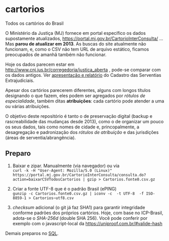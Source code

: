 # cartorios

Todos os cartórios do Brasil

O Ministério da Justiça (MJ) fornece em portal específico os dados supostamente atualizados, https://portal.mj.gov.br/CartorioInterConsulta/ ... Mas **parou de atualizar em 2013**. 
As buscas do site atualmente não funcionam, e, como o CSV não tem URL de arquivo estático, ficamos preocupados de amanhã também não funcionar.

Hoje os dados parecem estar em http://www.cnj.jus.br/corregedoria/justica_aberta  , pode-se comparar com os dados antigos. Ver [apresentação e relatório](http://www.cnj.jus.br/transparencia/apresentacao/327-sobre-o-cnj/corregedoria/atos-administrativos-da-corregedoria/divulgacoes/12599-cadastro-das-serventias-extrajudiciais-estaticas) do Cadastro das Serventias Extrajudiciais.

Apesar dos cartórios parecerem diferentes, alguns com longos títulos designando o que fazem, eles podem ser  agregados por *rótulos de especialidade*, também ditas **atribuições**: cada cartório pode atender a uma ou várias atribuições.

O objetivo deste repositório é tanto o de preservação digital (backup e rascreabilidade das mudanças desde 2013), como o de organizar um pouco os seus dados, tais como nomes de cidade e, princopalmente, a desagregação e padronização dos *rótulos de atribuição* e das jurisdições (áreas de serventia/abrangência).

## Preparo

1. Baixar e zipar. Manualmente (via navegador) ou via <br/>`curl -k -H "User-Agent: Mozilla/5.0 (Linux)" https://portal.mj.gov.br/CartorioInterConsulta/consulta.do?action=baixarCSVTodosCartorios | gzip > Cartorios.fonte0.csv.gz`

2. Criar a fonte UTF-8 que é o padrão Brasil (ePING)<br/>`gunzip -c Cartorios.fonte0.csv.gz | iconv -c  -t UTF-8  -f ISO-8859-1 > Cartorios~utf8.csv`

3. *checksum* adicional (o git já faz SHA1) para garantir integridade conforme padrões dos próprios cartórios. Hoje, com base no ICP-Brasil, adota-se o *SHA-256d* (double SHA 256). Você pode conferir por exemplo com o javascript-local da https://uniproof.com.br/#valide-hash

Demais preparos no [SQL](src/analise.sql).
